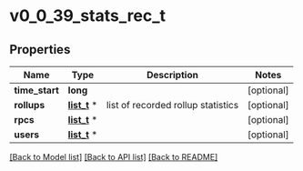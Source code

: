# v0_0_39_stats_rec_t

## Properties
Name | Type | Description | Notes
------------ | ------------- | ------------- | -------------
**time_start** | **long** |  | [optional] 
**rollups** | [**list_t**](v0_0_39_rollup_stats_inner.md) \* | list of recorded rollup statistics | [optional] 
**rpcs** | [**list_t**](v0_0_39_stats_rpc.md) \* |  | [optional] 
**users** | [**list_t**](v0_0_39_stats_user.md) \* |  | [optional] 

[[Back to Model list]](../README.md#documentation-for-models) [[Back to API list]](../README.md#documentation-for-api-endpoints) [[Back to README]](../README.md)


